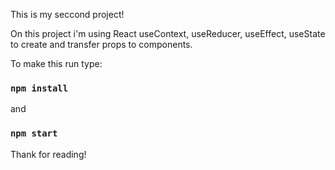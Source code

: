 This is my seccond project!

On this project i'm using React useContext, useReducer, useEffect, useState to create and transfer props to components.

To make this run type:

### `npm install`

and

### `npm start`

Thank for reading!
